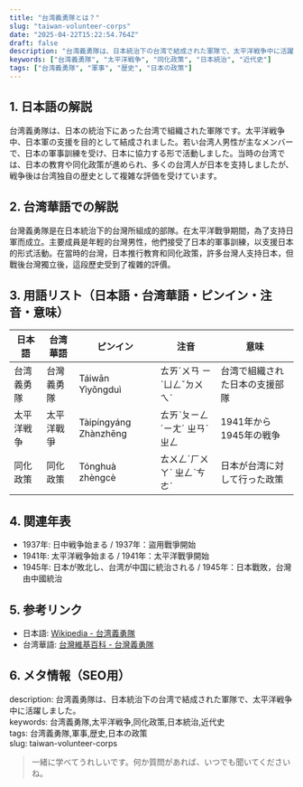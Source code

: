 ```yaml
---
title: "台湾義勇隊とは？"
slug: "taiwan-volunteer-corps"
date: "2025-04-22T15:22:54.764Z"
draft: false
description: "台湾義勇隊は、日本統治下の台湾で結成された軍隊で、太平洋戦争中に活躍しました。"
keywords: ["台湾義勇隊", "太平洋戦争", "同化政策", "日本統治", "近代史"]
tags: ["台湾義勇隊", "軍事", "歴史", "日本の政策"]
---
```


## 1. 日本語の解説
台湾義勇隊は、日本の統治下にあった台湾で組織された軍隊です。太平洋戦争中、日本軍の支援を目的として結成されました。若い台湾人男性が主なメンバーで、日本の軍事訓練を受け、日本に協力する形で活動しました。当時の台湾では、日本の教育や同化政策が進められ、多くの台湾人が日本を支持しましたが、戦争後は台湾独自の歴史として複雑な評価を受けています。

## 2. 台湾華語での解説  
台灣義勇隊是在日本統治下的台灣所組成的部隊。在太平洋戰爭期間，為了支持日軍而成立。主要成員是年輕的台灣男性，他們接受了日本的軍事訓練，以支援日本的形式活動。在當時的台灣，日本推行教育和同化政策，許多台灣人支持日本，但戰後台灣獨立後，這段歷史受到了複雜的評價。

## 3. 用語リスト（日本語・台湾華語・ピンイン・注音・意味）

| 日本語      | 台湾華語       | ピンイン         | 注音      | 意味                   |
|-------------|---------------|-----------------|-----------|------------------------|
| 台湾義勇隊  | 台灣義勇隊     | Táiwān Yìyǒngduì | ㄊㄞˊㄨㄢ ㄧˋㄩㄥˇㄉㄨㄟˋ | 台湾で組織された日本の支援部隊 |
| 太平洋戦争  | 太平洋戰爭     | Tàipíngyáng Zhànzhēng | ㄊㄞˋㄆㄧㄥˊㄧㄤˊ ㄓㄢˋㄓㄥ | 1941年から1945年の戦争       |
| 同化政策    | 同化政策      | Tónghuà zhèngcè | ㄊㄨㄥˊㄏㄨㄚˋ ㄓㄥˋㄘㄜˋ | 日本が台湾に対して行った政策   |

## 4. 関連年表
- 1937年: 日中戦争始まる / 1937年：盜用戰爭開始
- 1941年: 太平洋戦争始まる / 1941年：太平洋戰爭開始
- 1945年: 日本が敗北し、台湾が中国に統治される / 1945年：日本戰敗，台灣由中國統治

## 5. 参考リンク  
- 日本語: [Wikipedia - 台湾義勇隊](https://ja.wikipedia.org/wiki/%E5%8F%B0%E6%B9%BE%E7%BE%A9%E5%8B%87%E9%9A%8A)
- 台湾華語: [台灣維基百科 - 台灣義勇隊](https://zh.wikipedia.org/zh-tw/%E5%8F%B0%E7%81%A3%E7%BE%A9%E5%8B%87%E9%9A%8A)

## 6. メタ情報（SEO用） 
description: 台湾義勇隊は、日本統治下の台湾で結成された軍隊で、太平洋戦争中に活躍しました。  
keywords: 台湾義勇隊,太平洋戦争,同化政策,日本統治,近代史  
tags: 台湾義勇隊,軍事,歴史,日本の政策  
slug: taiwan-volunteer-corps  

>一緒に学べてうれしいです。何か質問があれば、いつでも聞いてくださいね。